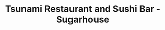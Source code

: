---
layout: place
title: Tsunami Restaurant and Sushi Bar - Sugarhouse
permalink: /utah/salt-lake-city/tsunami-restaurant-and-sushi-bar-sugarhouse.html
stateAbbr: UT
stateName: Utah
cityName: Salt Lake City
seo:
  type: restaurant
  links: null
place_id: ChIJq6pqbKCKUocRs8sfqRAAxrs
photos:
  - name: >-
      places/ChIJq6pqbKCKUocRs8sfqRAAxrs/photos/AeeoHcKxdb_HVBfapl7j_9K69kzuCXf9BqLxvv-L7-DQ4nvAoE17I3x1UAi5oiYFWsk9wWi4Ah-zQwgpYRXZ3SyAzxwhTD00J-Hy88ffdwrAWFLIE1UM87FDYEzYpRlsDKr8Jm8VEDUj3wPXrQ2duW7YgwCw9bLpmpHR_X1FARsuh8b7m2o7eCrVnhRnpy1NPPyvSv3GNJJ2hDzWWz34mC5yQ0t9z83NorOdiC-oOUVyIYDiuc-fNfNl6VIEk5y--lLXUQIJc8rtkaHM3ubRvCGwwLM4vJDw3p_jRj4R8uiQpVvEQMzcoBWyk8LFmtlqN9OxuVCVkpQNQHjNzJRFZpUfy6ZSHWbkxBpKqiHCaqBEesJEg9em2dl6xhE_bU-W-GvrF0FAWwUflAFHDfLYQWDD0sh2NvqRRrWArmld0e7LdUi7Ig
    widthPx: 1920
    heightPx: 1080
    authorAttributions:
      - displayName: Wes W
        uri: https://maps.google.com/maps/contrib/105420344745219692260
        photoUri: >-
          https://lh3.googleusercontent.com/a-/ALV-UjVdj9kQHyJjLB7XLyrW8zyFw5HDUpwyHcDQrD5D5RAD2rASakuo=s100-p-k-no-mo
    flagContentUri: >-
      https://www.google.com/local/imagery/report/?cb_client=maps_api_places.places_api&image_key=!1e10!2sCIHM0ogKEICAgIDk7JXoag&hl=en-US
    googleMapsUri: >-
      https://www.google.com/maps/place//data=!3m4!1e2!3m2!1sCIHM0ogKEICAgIDk7JXoag!2e10!4m2!3m1!1s0x87528aa06c6aaaab:0xbbc60010a91fcbb3
  - name: >-
      places/ChIJq6pqbKCKUocRs8sfqRAAxrs/photos/AeeoHcLfLWmW9uvT7LxKP5tz60XS2eqkAAjKYKzDUkj1ynj34X3DCLY9SDAUgENsQNiamUKtGpjaXtJO8uIebGG81sAmsXk-2QkYLN9HhZOudiBt-8bdtp8PhO_A3GcWqt9GH712KWY8EY2smwzzFboVzhwi8Mx1iU4rVZSeX7OwdDYmOaEbeFl-JtRFE4EFxeSfCFAO66Qvt5o_JgC2CaMgFB3QjtLwXSF31k0r4DlYUh7GQj9pMrec60gndU2-UPP4atcAF2qc2ldaLk6AaKfibPaJuppaFkhr6YXbQr8OoaPsnw
    widthPx: 4800
    heightPx: 3179
    authorAttributions:
      - displayName: Tsunami Restaurant and Sushi Bar - Sugarhouse
        uri: https://maps.google.com/maps/contrib/104194496433176268957
        photoUri: >-
          https://lh3.googleusercontent.com/a-/ALV-UjWNhoY08yjI7caJfY97chydaRSFUojdAGvys_FP7HkwtS-HuYs=s100-p-k-no-mo
    flagContentUri: >-
      https://www.google.com/local/imagery/report/?cb_client=maps_api_places.places_api&image_key=!1e10!2sAF1QipNh6-1ioGtf-WuS8-JqVODQcU73GhMZ-U6JZe-3&hl=en-US
    googleMapsUri: >-
      https://www.google.com/maps/place//data=!3m4!1e2!3m2!1sAF1QipNh6-1ioGtf-WuS8-JqVODQcU73GhMZ-U6JZe-3!2e10!4m2!3m1!1s0x87528aa06c6aaaab:0xbbc60010a91fcbb3
  - name: >-
      places/ChIJq6pqbKCKUocRs8sfqRAAxrs/photos/AeeoHcLWbwfv-SjLCDKj6wYl9NOSPWlsUZYDM2A6CJwlRGQBOsLMhZkNMn4e4n8sgM0u8KJ13A-dn569ejPwE2fRp5BUdCcjHk-mtvB2eZ1cxiZTMDLjP_0OwWjymX-D5LhNWlkcSX5AHYQmo2y0LRIyk9TL3V8mvJSbn_4nbyui7zLFYmrysVJmbrr-yjS5f3BQPuZngX2qaVJwazVrbNnRKqVqEoDu6uvax9b7yZ1FPrBkK5zOVBmIwBsiCL8imFs8s5IGwW6NrPi0EERaJVpeZLBhi9Zilvzdzg8QvzDIS9plzQWP7KwAwjHlTb9UOsRgmRZTNTGPOm6dGzElR8dVjkQHGXD_08XaKY3TBOPGc8QI1xMv6nfHg9qog0bobbjK1BjGE28VI7hujBRRlEdVyF8Wmrjpbl1IachaiP84kps
    widthPx: 4032
    heightPx: 3024
    authorAttributions:
      - displayName: G M
        uri: https://maps.google.com/maps/contrib/116398553661971506211
        photoUri: >-
          https://lh3.googleusercontent.com/a/ACg8ocKBaZX61mtEnFJq1lWe4Vg-LcLVTBLGzMDP0RDUQhd0BJZD-nhQ=s100-p-k-no-mo
    flagContentUri: >-
      https://www.google.com/local/imagery/report/?cb_client=maps_api_places.places_api&image_key=!1e10!2sCIHM0ogKEICAgICTrN__EQ&hl=en-US
    googleMapsUri: >-
      https://www.google.com/maps/place//data=!3m4!1e2!3m2!1sCIHM0ogKEICAgICTrN__EQ!2e10!4m2!3m1!1s0x87528aa06c6aaaab:0xbbc60010a91fcbb3
  - name: >-
      places/ChIJq6pqbKCKUocRs8sfqRAAxrs/photos/AeeoHcIhPv6KU2uH-6hhwXHFPbtF6xeHgzdYsbf_CStRnnfzH9vswQ6wu8YRy_sJ0gigQYGii04_GvLOKOnPyH350saD7T79b8wYP1mIjQ1CQIfSQOIdOS-ZMZv5654DyTOYqAN_iYZt0dbLbp_XRwigmSA3TTqDuzg5h3UJcA5ALNDv82fkkkjibNYKufnp0l-t8QV9uDK3R4tySzeeVjreplSteC_yaLyOuplNWO7A7J-RbX83AWwCLc7dECGxKacAjSYpWQf3IHOpb6rReKfduXUa6rG36qc1IXahPHukohRlZf_tkQ-UBSld5F8nUQdFQBg94c71PbDN__JfGLXBD3pVUTqnOFDwZEY7wvtGYDlX15cW19p5F-0y9Loe5k5u41XnnVC63SOtk4PqbZrtoQUROOxEI7xvvFelIvlEDsuj_ZyD
    widthPx: 4032
    heightPx: 3024
    authorAttributions:
      - displayName: Mark Deis & Taffie Evans Schmidt
        uri: https://maps.google.com/maps/contrib/115935267724170307955
        photoUri: >-
          https://lh3.googleusercontent.com/a-/ALV-UjX-xyJ6Ks6v-SIrM6PmOVTDXFfECzLbaFRUCFb90SKmhy7S-I8=s100-p-k-no-mo
    flagContentUri: >-
      https://www.google.com/local/imagery/report/?cb_client=maps_api_places.places_api&image_key=!1e10!2sCIHM0ogKEICAgMCgprnA_AE&hl=en-US
    googleMapsUri: >-
      https://www.google.com/maps/place//data=!3m4!1e2!3m2!1sCIHM0ogKEICAgMCgprnA_AE!2e10!4m2!3m1!1s0x87528aa06c6aaaab:0xbbc60010a91fcbb3
  - name: >-
      places/ChIJq6pqbKCKUocRs8sfqRAAxrs/photos/AeeoHcLsTJO7HhxtzEsPc6dbHBwo6GqpAMqiN2L8YSEMmow0ctkFGwclW-ZYo6Tf0LYQR4U-d6foWIQekUb38AHyk__CYbxHQIOFNrJolmjs_1dLYhZymUfkNZWDi4B__4v8UeQFc8gR0tHKxk8pdNeloleeMqpth_kbmKN9-c5DNcuqT3-uz4d9DvulKXNXpJXNuOP-fRA1Fks0wdPrnIa88MlqwwoKkyOgN3xqEIVvlqjvFCmPecWPZshl0_capob9cWslCrXZ-tOR_qgD_J9f2kGAZ6QIXJ8dj8HwAyjFzA_nRw
    widthPx: 1000
    heightPx: 750
    authorAttributions:
      - displayName: Tsunami Restaurant and Sushi Bar - Sugarhouse
        uri: https://maps.google.com/maps/contrib/104194496433176268957
        photoUri: >-
          https://lh3.googleusercontent.com/a-/ALV-UjWNhoY08yjI7caJfY97chydaRSFUojdAGvys_FP7HkwtS-HuYs=s100-p-k-no-mo
    flagContentUri: >-
      https://www.google.com/local/imagery/report/?cb_client=maps_api_places.places_api&image_key=!1e10!2sAF1QipMTtQWwPt4WWAluORf1Kcxi5RRmvsLLgujON996&hl=en-US
    googleMapsUri: >-
      https://www.google.com/maps/place//data=!3m4!1e2!3m2!1sAF1QipMTtQWwPt4WWAluORf1Kcxi5RRmvsLLgujON996!2e10!4m2!3m1!1s0x87528aa06c6aaaab:0xbbc60010a91fcbb3
  - name: >-
      places/ChIJq6pqbKCKUocRs8sfqRAAxrs/photos/AeeoHcIiebUw0QvrU1QV-kCLyPABKy0nNva1_FgEK2aqc5tJM3N3ut1FvfVPFcRRChVNbF-U7Q697fqcjCdfCDXaIyuGvRZzRD67h9s28hPe5cRekmdS0P-6omk4VQG21vyqXumhVLnFsNH4_RzQF1vluAnnCz9ZYIHDlyv4xwjjfszW1mOt0gm8oWFAJudT4TBLqQ9UcmAWAp3c2ECbsoSX7jB8oH9h00y2hIBzY-moDUTnM3urtJ8l-Z8g5zWqbjONZcK5xaOla9Lnhg8cMyxSqHFsMQN2k9LgqDnMhFI3bJ6814UThRL0SrVN-Ngr2ZOek4xWIxdE-nDuWh6pXFbGeSeyMD2Zo1aN1wdCyErV-HGkYVPtcQKOFJNjOeKNKNvYLSGI_BjYASAjHbvvt5SZdBqeDDqierzZSpimkXyjD9Hzww2-
    widthPx: 4096
    heightPx: 3072
    authorAttributions:
      - displayName: Ike Hinckley
        uri: https://maps.google.com/maps/contrib/112875038919810761862
        photoUri: >-
          https://lh3.googleusercontent.com/a-/ALV-UjXh5ED1tT7FIbAkLvnrDvx7rwwlBA6lV9tb3MbyrExRfwq676T7ZA=s100-p-k-no-mo
    flagContentUri: >-
      https://www.google.com/local/imagery/report/?cb_client=maps_api_places.places_api&image_key=!1e10!2sCIHM0ogKEICAgMDQ47CC-gE&hl=en-US
    googleMapsUri: >-
      https://www.google.com/maps/place//data=!3m4!1e2!3m2!1sCIHM0ogKEICAgMDQ47CC-gE!2e10!4m2!3m1!1s0x87528aa06c6aaaab:0xbbc60010a91fcbb3
  - name: >-
      places/ChIJq6pqbKCKUocRs8sfqRAAxrs/photos/AeeoHcJ2GRcAIKbe5WLzi-oZce_PU0SGLgXx24NC2ruzAsIL5sNSsRceu6sYFq3ZgCrOdh1d1W2CJ4eYSYLZ1oblWIeHsETUrw4e1LUuxuxzutekKd2aUpdI6l7wsDLDy_F9aancRVBvi8so03Oan6kBPAXSvT-a5qqM9PEpEIKpMVJQH6kAUKOoa3kjYVOFXic3JEz6N9L2YAtoigfpqIbl_VBK17CbglDLVSJU1pXtOz_SDB1AFYkf7wAreJmJxjLY8pBqM0kR5ssQPZIwFLGlXw5pcdRqgcAxB7T0uBT6B2shufL77DAmYXZ2sUc9ci1Ijp4GVZUcbHeAtdEOx_i-sl3zmrvmJ2YFeUdhF3zneaaBLPRXwbGPBIzc0DNBKWb4nNfuhVoVkMGdHydhi0X1J2KJH8dPSl6CTnf8e2IaPHCzFA
    widthPx: 4096
    heightPx: 3072
    authorAttributions:
      - displayName: Ike Hinckley
        uri: https://maps.google.com/maps/contrib/112875038919810761862
        photoUri: >-
          https://lh3.googleusercontent.com/a-/ALV-UjXh5ED1tT7FIbAkLvnrDvx7rwwlBA6lV9tb3MbyrExRfwq676T7ZA=s100-p-k-no-mo
    flagContentUri: >-
      https://www.google.com/local/imagery/report/?cb_client=maps_api_places.places_api&image_key=!1e10!2sCIHM0ogKEICAgMDQ47CBFg&hl=en-US
    googleMapsUri: >-
      https://www.google.com/maps/place//data=!3m4!1e2!3m2!1sCIHM0ogKEICAgMDQ47CBFg!2e10!4m2!3m1!1s0x87528aa06c6aaaab:0xbbc60010a91fcbb3
  - name: >-
      places/ChIJq6pqbKCKUocRs8sfqRAAxrs/photos/AeeoHcKSJU7IvDfDpXn1SSFCko17KcxUuVyuXYxYd4okV3BRr2gj-EDpEvk8nroNo7J-GCKnIfBsuX39Tdkj_BVLA4Pm7tIGqqzWY_oBhqs8Ed9n5hZEz1WftbA-XvFU6vVvUhINTi0fIPXdjLnHqgHrgm-V_0bYFHdaQIqPF63zjKKXP-B9XQVPgA3G-kT9kcU2ml8ujsh44XrS5IHLVkefnNdYSWEhjJBcNx7mKy4CF0ZpEYgh44871GfYNBh1xTP63e9KM41kfekco_sxKVP33O1Pzd_wvEokrCXNL18jCQMRpInymQISXOxzbnLX82ZKI6CN3lGDXzwu__g7O0ug-8YvkmUfqWeLfwfPrTmiL41yTxDkE-3bY89lyDlj2NtTj3L9yc3a6fH7hJwkJdspKtVvWK8aG1Jjnqz9Pgglp5xyyg
    widthPx: 3614
    heightPx: 4800
    authorAttributions:
      - displayName: George Wilkerson
        uri: https://maps.google.com/maps/contrib/101368101685924807258
        photoUri: >-
          https://lh3.googleusercontent.com/a-/ALV-UjXj6y0M_Td4tb7Myo98uMgs98jbRavjEcEO-dChAcy4KrJltUON=s100-p-k-no-mo
    flagContentUri: >-
      https://www.google.com/local/imagery/report/?cb_client=maps_api_places.places_api&image_key=!1e10!2sCIHM0ogKEICAgIDrpOyrGA&hl=en-US
    googleMapsUri: >-
      https://www.google.com/maps/place//data=!3m4!1e2!3m2!1sCIHM0ogKEICAgIDrpOyrGA!2e10!4m2!3m1!1s0x87528aa06c6aaaab:0xbbc60010a91fcbb3
  - name: >-
      places/ChIJq6pqbKCKUocRs8sfqRAAxrs/photos/AeeoHcKNNED6VKWFPYO1xZgpVwnNvYkOHkXT5J9CSQXh2agbZT3Fr9eZc77_cLh0-9w-bjvOs0gA5Hgeucc5RXVg0c2oWSXFUCnNIHlSpR1NjCKABTBWRi4pmp9sx-5mzkjuXJEjxO2v3nxf2On_SKGvdINvQ1tpd7Uqg9ZadE8CRjCdSu7jtj5mY_BJMJ7x1iXBlrAS2r--zDQtcJCi_c2D7FDa4Hb6BxJe-O2AmIJL0L_6vZkGQaHPU0_tO1yb8c-GVeQtDxxhvILC3kch4Iswted_VFSHDCpWsQ5YcWw7rrAW6Q
    widthPx: 3024
    heightPx: 4032
    authorAttributions:
      - displayName: Tsunami Restaurant and Sushi Bar - Sugarhouse
        uri: https://maps.google.com/maps/contrib/104194496433176268957
        photoUri: >-
          https://lh3.googleusercontent.com/a-/ALV-UjWNhoY08yjI7caJfY97chydaRSFUojdAGvys_FP7HkwtS-HuYs=s100-p-k-no-mo
    flagContentUri: >-
      https://www.google.com/local/imagery/report/?cb_client=maps_api_places.places_api&image_key=!1e10!2sAF1QipPD2IcySvKFR6PlExAzqj8taNpvrbGhLVW-IN1b&hl=en-US
    googleMapsUri: >-
      https://www.google.com/maps/place//data=!3m4!1e2!3m2!1sAF1QipPD2IcySvKFR6PlExAzqj8taNpvrbGhLVW-IN1b!2e10!4m2!3m1!1s0x87528aa06c6aaaab:0xbbc60010a91fcbb3
  - name: >-
      places/ChIJq6pqbKCKUocRs8sfqRAAxrs/photos/AeeoHcLIpwExr4JOd5A7_4qC8mjGzbB3W-yvYxtk3LraWEjf4uvVDIwGrG5REy2pqhFOs-ntd31HNbEe9Bf9rpQSB6KBr_9OItqTFwQwW5ILPt-uPMz1lz9uZde_jT5U0qnbLNQ8ELgCI8B1ObRjvlCOtIt1aleluX7I_X9jCeOyxGNV4_yCxZZTOSuAx8yC-Sanzxgge3_Lnt4xTsS6sOGNfVbip6Lw8Z9vtmwRlso9qLvGnwQl3vV_G1hxFAf6Uu0VhPJxQBHysjmdDGV8eXEh4letcNOcL7iWgQm_pBNMEBUGBIEWCeSB8upN0Draj2zYfuA06C5jCkbgzbAUHzwSrqQOmiu3uS6owov1oMsPN49dRExpBq-B1P78SeqtsVkcJnzH_5P4wrZYh2uFS1p_wAF9f-jOKZDSRWvLcVuMA52d4Lkz
    widthPx: 1440
    heightPx: 1800
    authorAttributions:
      - displayName: Valor McNeely
        uri: https://maps.google.com/maps/contrib/117562642597469133827
        photoUri: >-
          https://lh3.googleusercontent.com/a/ACg8ocL84kjnSH12LhKbhk1GQ_pKJfKxbfgJL3cmym4mRxU2yH0mXA=s100-p-k-no-mo
    flagContentUri: >-
      https://www.google.com/local/imagery/report/?cb_client=maps_api_places.places_api&image_key=!1e10!2sCIHM0ogKEICAgICbisn1kQE&hl=en-US
    googleMapsUri: >-
      https://www.google.com/maps/place//data=!3m4!1e2!3m2!1sCIHM0ogKEICAgICbisn1kQE!2e10!4m2!3m1!1s0x87528aa06c6aaaab:0xbbc60010a91fcbb3
address: 2223 Highland Dr., Salt Lake City, UT 84106, USA
street: 2223 Highland Dr.
city: Salt Lake City
state: UT
zip: '84106'
country: USA
neighborhood: Sugar House
latitude: '40.722248'
longitude: '-111.858074'
accessibility_options:
  wheelchairAccessibleParking: true
  wheelchairAccessibleEntrance: true
  wheelchairAccessibleRestroom: true
  wheelchairAccessibleSeating: true
business_status: OPERATIONAL
name: Tsunami Restaurant and Sushi Bar - Sugarhouse
google_maps_links:
  directionsUri: >-
    https://www.google.com/maps/dir//''/data=!4m7!4m6!1m1!4e2!1m2!1m1!1s0x87528aa06c6aaaab:0xbbc60010a91fcbb3!3e0
  placeUri: https://maps.google.com/?cid=13530502202038143923
  writeAReviewUri: >-
    https://www.google.com/maps/place//data=!4m3!3m2!1s0x87528aa06c6aaaab:0xbbc60010a91fcbb3!12e1
  reviewsUri: >-
    https://www.google.com/maps/place//data=!4m4!3m3!1s0x87528aa06c6aaaab:0xbbc60010a91fcbb3!9m1!1b1
  photosUri: >-
    https://www.google.com/maps/place//data=!4m3!3m2!1s0x87528aa06c6aaaab:0xbbc60010a91fcbb3!10e5
primary_type: Japanese Restaurant
opening_hours:
  regular: null
  current: null
secondary_opening_hours:
  regular:
    weekdayDescriptions: null
    type: null
  current:
    weekdayDescriptions: null
    type: null
phone: null
price_level: null
price_range: null
rating: null
rating_count: 0
website: null
description: >-
  About Tsunami Restaurant and Sushi Bar in Salt Lake City, UT$$$Tsunami
  Restaurant and Sushi Bar in Salt Lake City, UT, stands out as a locally owned
  venue delivering innovative sushi and authentic Japanese flavors in a modern,
  welcoming atmosphere. This spot excels with its creative rolls and diverse
  menu of Japanese-inspired dishes, making it a go-to choice for those seeking
  fresh, high-quality options in a contemporary setting. Accessibility features
  like wheelchair-friendly parking and entrances ensure a comfortable visit for
  all guests, enhancing its appeal as an inclusive dining destination. Whether
  you're exploring sushi restaurants in the area or looking for Japanese places
  near you, this establishment combines culinary creativity with a relaxed vibe
  that keeps patrons coming back.
generative_summary: >-
  About Tsunami Restaurant and Sushi Bar in Salt Lake City, UT$$$Tsunami
  Restaurant and Sushi Bar in Salt Lake City, UT, stands out as a locally owned
  venue delivering innovative sushi and authentic Japanese flavors in a modern,
  welcoming atmosphere. This spot excels with its creative rolls and diverse
  menu of Japanese-inspired dishes, making it a go-to choice for those seeking
  fresh, high-quality options in a contemporary setting. Accessibility features
  like wheelchair-friendly parking and entrances ensure a comfortable visit for
  all guests, enhancing its appeal as an inclusive dining destination. Whether
  you're exploring sushi restaurants in the area or looking for Japanese places
  near you, this establishment combines culinary creativity with a relaxed vibe
  that keeps patrons coming back.
generative_disclosure: Summarized by AI using the Grok-3-Mini model.
reviews: null
review_summary: >-
  What Customers Are Saying$$$Folks frequently praise the fresh and inventive
  sushi selections at this spot, noting how the variety keeps things exciting
  for every meal. Many appreciate the cozy, modern ambiance that makes it ideal
  for casual get-togethers or a quick bite after work. While opinions vary, most
  agree that the service adds a nice touch, helping to create a welcoming
  environment overall. It's often recommended as a solid pick for sushi
  enthusiasts in the neighborhood, with highlights on the flavorful options that
  cater to different preferences without any major letdowns.
review_disclosure: Summarized by AI using the Grok-3-Mini model.
parking_options: null
payment_options: null
allow_dogs: null
curbside_pickup: null
delivery: null
dine_in: null
good_for_children: null
good_for_groups: null
good_for_sports: null
live_music: null
menu_for_children: null
outdoor_seating: null
reservable: null
restroom: null
serves_beer: null
serves_breakfast: null
serves_brunch: null
serves_cocktails: null
serves_coffee: null
serves_dinner: null
serves_dessert: null
serves_lunch: null
serves_vegetarian_food: null
serves_wine: null
takeout: null
update_category: pro
places_description: null

---
